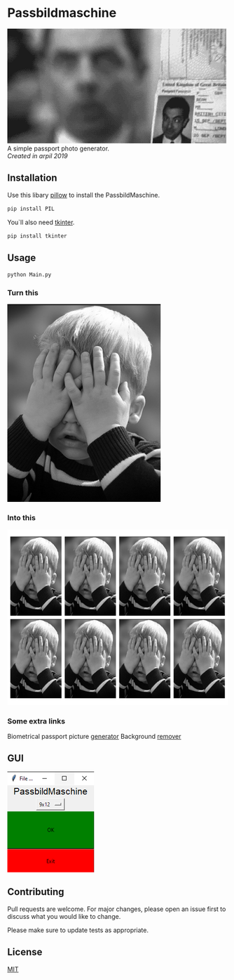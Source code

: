 # Passbildmaschine
![](https://github.com/Domepo/PassbildMaschine/blob/master/img/giphy.gif)<br>
A simple passport photo generator.<br>
*Created in arpil 2019*<br>

## Installation

Use this libary [pillow](https://pillow.readthedocs.io/en/stable/) to install the PassbildMaschine.

```bash
pip install PIL
```
You`ll also need [tkinter](https://docs.python.org/3/library/tkinter.html).
```bash
pip install tkinter
```
## Usage

```python
python Main.py
```
### Turn this
<img src="https://github.com/Domepo/PassbildMaschine/blob/master/img/symbole.jpg" alt="https://pixabay.com/de/photos/portrait-kind-h%C3%A4nde-verstecken-317041/" width="350" height="450"><br>
### Into this
<img src="https://github.com/Domepo/PassbildMaschine/blob/master/img/8photos.png" alt="https://pixabay.com/de/photos/portrait-kind-h%C3%A4nde-verstecken-317041/" width="600" height="400"><br>
### Some extra links
Biometrical passport picture [generator](https://www.persofoto.de/de)
Background [remover](https://www.remove.bg/)
## GUI

![](https://github.com/Domepo/PassbildMaschine/blob/master/img/tkinter.PNG)
## Contributing
Pull requests are welcome. For major changes, please open an issue first to discuss what you would like to change.

Please make sure to update tests as appropriate.

## License
[MIT](https://choosealicense.com/licenses/mit/)

